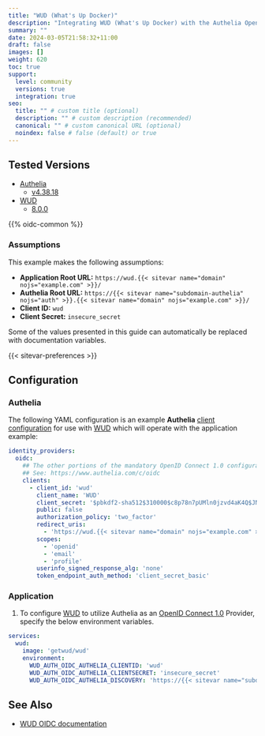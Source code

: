 ```yaml
---
title: "WUD (What's Up Docker)"
description: "Integrating WUD (What's Up Docker) with the Authelia OpenID Connect 1.0 Provider."
summary: ""
date: 2024-03-05T21:58:32+11:00
draft: false
images: []
weight: 620
toc: true
support:
  level: community
  versions: true
  integration: true
seo:
  title: "" # custom title (optional)
  description: "" # custom description (recommended)
  canonical: "" # custom canonical URL (optional)
  noindex: false # false (default) or true
---
```


## Tested Versions

* [Authelia]
  * [v4.38.18](https://github.com/authelia/authelia/releases/tag/v4.38.18)
* [WUD]
  * [8.0.0](https://github.com/getwud/wud/releases/tag/8.0.0)

{{% oidc-common %}}

### Assumptions

This example makes the following assumptions:

* __Application Root URL:__ `https://wud.{{< sitevar name="domain" nojs="example.com" >}}/`
* __Authelia Root URL:__ `https://{{< sitevar name="subdomain-authelia" nojs="auth" >}}.{{< sitevar name="domain" nojs="example.com" >}}/`
* __Client ID:__ `wud`
* __Client Secret:__ `insecure_secret`

Some of the values presented in this guide can automatically be replaced with documentation variables.

{{< sitevar-preferences >}}

## Configuration

### Authelia

The following YAML configuration is an example __Authelia__ [client configuration] for use with [WUD] which will
operate with the application example:

```yaml {title="configuration.yml"}
identity_providers:
  oidc:
    ## The other portions of the mandatory OpenID Connect 1.0 configuration go here.
    ## See: https://www.authelia.com/c/oidc
    clients:
      - client_id: 'wud'
        client_name: 'WUD'
        client_secret: '$pbkdf2-sha512$310000$c8p78n7pUMln0jzvd4aK4Q$JNRBzwAo0ek5qKn50cFzzvE9RXV88h1wJn5KGiHrD0YKtZaR/nCb2CJPOsKaPK0hjf.9yHxzQGZziziccp6Yng'  # The digest of 'insecure_secret'.
        public: false
        authorization_policy: 'two_factor'
        redirect_uris:
          - 'https://wud.{{< sitevar name="domain" nojs="example.com" >}}/auth/oidc/authelia/cb'
        scopes:
          - 'openid'
          - 'email'
          - 'profile'
        userinfo_signed_response_alg: 'none'
        token_endpoint_auth_method: 'client_secret_basic'
```

### Application

1. To configure [WUD] to utilize Authelia as an
   [OpenID Connect 1.0](https://www.authelia.com/integration/openid-connect/introduction/) Provider, specify the below
   environment variables.

```yaml
services:
  wud:
    image: 'getwud/wud'
    environment:
      WUD_AUTH_OIDC_AUTHELIA_CLIENTID: 'wud'
      WUD_AUTH_OIDC_AUTHELIA_CLIENTSECRET: 'insecure_secret'
      WUD_AUTH_OIDC_AUTHELIA_DISCOVERY: 'https://{{< sitevar name="subdomain-authelia" nojs="auth" >}}.{{< sitevar name="domain" nojs="example.com" >}}/.well-known/openid-configuration'
```

## See Also

- [WUD OIDC documentation](https://getwud.github.io/wud/#/configuration/authentications/oidc/?id=how-to-integrate-withnbspauthelia)

[Authelia]: https://www.authelia.com
[WUD]: https://getwud.github.io/wud/#/
[OpenID Connect 1.0]: ../../openid-connect/introduction.md
[client configuration]: ../../../configuration/identity-providers/openid-connect/clients.md
